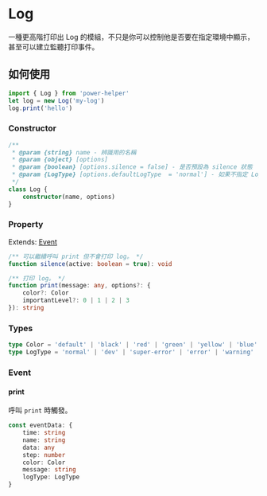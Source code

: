 # Log

一種更高階打印出 Log 的模組，不只是你可以控制他是否要在指定環境中顯示，甚至可以建立監聽打印事件。

## 如何使用

```ts
import { Log } from 'power-helper'
let log = new Log('my-log')
log.print('hello')
```

### Constructor

```ts
/**
 * @param {string} name - 辨識用的名稱
 * @param {object} [options]
 * @param {boolean} [options.silence = false] - 是否預設為 silence 狀態
 * @param {LogType} [options.defaultLogType  = 'normal'] - 如果不指定 LogType 則預設此設定值
 */
class Log {
    constructor(name, options)
}
```

### Property

Extends: [Event](./event.md)

```ts
/** 可以繼續呼叫 print 但不會打印 log。 */
function silence(active: boolean = true): void

/** 打印 log。 */
function print(message: any, options?: {
    color?: Color
    importantLevel?: 0 | 1 | 2 | 3
}): string
```

### Types

```ts
type Color = 'default' | 'black' | 'red' | 'green' | 'yellow' | 'blue' | 'cyan' | 'white'
type LogType = 'normal' | 'dev' | 'super-error' | 'error' | 'warning' | 'fixme' | 'todo'
```

### Event

#### print

呼叫 `print` 時觸發。

```ts
const eventData: {
    time: string
    name: string
    data: any
    step: number
    color: Color
    message: string
    logType: LogType
}
```
